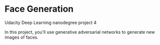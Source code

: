 # Face Generation

Udacity Deep Learning nanodegree project 4

In this project, you'll use generative adversarial networks to generate new images of faces.
